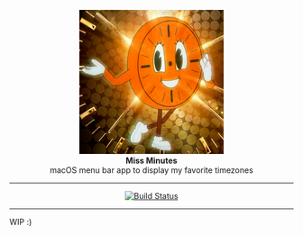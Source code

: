 <p align="center">
  <img src="./MissMinutes/Assets.xcassets/AppIcon.appiconset/256.png" alt="Logo" />
  </br>
  <span><b>Miss Minutes</b></span>
  </br>
  <span>macOS menu bar app to display my favorite timezones</span>
</p>

***

<div align="center">
    <a href="https://github.com/MarcoEidinger/MissMinutes/actions?query=workflow%3A%22ci%22">
        <img src="https://github.com/MarcoEidinger/MissMinutes/actions/workflows/ci.yml/badge.svg"
             alt="Build Status">
    </a>
</div>

***

WIP :)